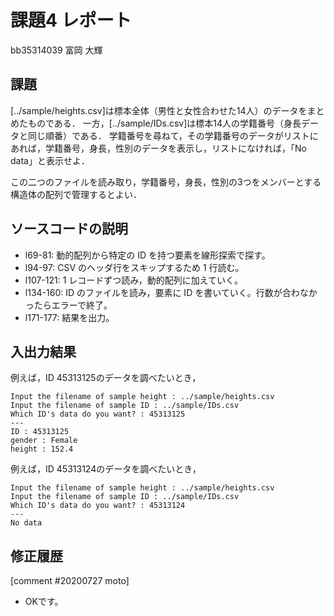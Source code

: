 # 課題4 レポート

bb35314039 富岡 大輝

## 課題

[../sample/heights.csv]は標本全体（男性と女性合わせた14人）のデータをまとめたものである．
一方，[../sample/IDs.csv]は標本14人の学籍番号（身長データと同じ順番）である．
学籍番号を尋ねて，その学籍番号のデータがリストにあれば，学籍番号，身長，性別のデータを表示し，リストになければ，「No data」と表示せよ．

この二つのファイルを読み取り，学籍番号，身長，性別の3つをメンバーとする構造体の配列で管理するとよい．

## ソースコードの説明

- l69-81: 動的配列から特定の ID を持つ要素を線形探索で探す。
- l94-97: CSV のヘッダ行をスキップするため 1 行読む。
- l107-121: 1 レコードずつ読み，動的配列に加えていく。
- l134-160: ID のファイルを読み，要素に ID を書いていく。行数が合わなかったらエラーで終了。
- l171-177: 結果を出力。

## 入出力結果

例えば，ID 45313125のデータを調べたいとき，

```
Input the filename of sample height : ../sample/heights.csv
Input the filename of sample ID : ../sample/IDs.csv
Which ID's data do you want? : 45313125
---
ID : 45313125
gender : Female
height : 152.4
```

例えば，ID 45313124のデータを調べたいとき，

```
Input the filename of sample height : ../sample/heights.csv
Input the filename of sample ID : ../sample/IDs.csv
Which ID's data do you want? : 45313124
---
No data
```

## 修正履歴

[comment #20200727 moto]
- OKです。